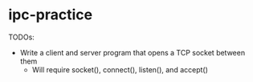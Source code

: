 # ipc-practice

TODOs:
- Write a client and server program that opens a TCP socket between them
  - Will require socket(), connect(), listen(), and accept()

